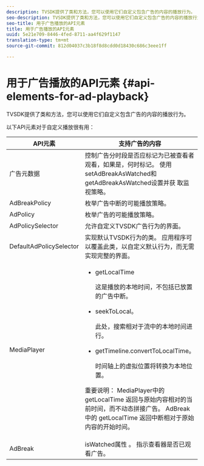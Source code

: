 ```yaml
---
description: TVSDK提供了类和方法，您可以使用它们自定义包含广告的内容的播放行为。
seo-description: TVSDK提供了类和方法，您可以使用它们自定义包含广告的内容的播放行为。
seo-title: 用于广告播放的API元素
title: 用于广告播放的API元素
uuid: 5e21e709-8446-4fed-8711-aa4f629f1147
translation-type: tm+mt
source-git-commit: 812d04037c3b18f8d8cdd0d18430c686c3eee1ff

---
```



# 用于广告播放的API元素 {#api-elements-for-ad-playback}

TVSDK提供了类和方法，您可以使用它们自定义包含广告的内容的播放行为。

以下API元素对于自定义播放很有用：

<table id="table_B07E373B9D2B425AB36466B1D42411AD"> 
 <thead> 
  <tr> 
   <th colname="col1" class="entry"> API元素 </th> 
   <th colname="col2" class="entry"> 支持广告的内容 </th> 
  </tr> 
 </thead>
 <tbody> 
  <tr> 
   <td colname="col1"><span class="apiname"> 广告元数据 </span> </td> 
   <td colname="col2">控制广告分时段是否应标记为已被查看者观看，如果是，何时标记。 使用setAdBreakAsWatched和getAdBreakAsWatched设置并获 <span class="codeph"> 取监视策略</span><span class="codeph"></span>。 </td> 
  </tr> 
  <tr> 
   <td colname="col1"><span class="apiname"> AdBreakPolicy</span> </td> 
   <td colname="col2"> 枚举广告中断的可能播放策略。 </td> 
  </tr> 
  <tr> 
   <td colname="col1"><span class="apiname"> AdPolicy</span> </td> 
   <td colname="col2"> 枚举广告的可能播放策略。 </td> 
  </tr> 
  <tr> 
   <td colname="col1"><span class="apiname"> AdPolicySelector </span> </td> 
   <td colname="col2"> 允许自定义TVSDK广告行为的界面。 </td> 
  </tr> 
  <tr> 
   <td colname="col1"><span class="apiname"> DefaultAdPolicySelector </span> </td> 
   <td colname="col2"> 实现默认TVSDK行为的类。 应用程序可以覆盖此类，以自定义默认行为，而无需实现完整的界面。 </td> 
  </tr> 
  <tr> 
   <td colname="col1"> <span class="apiname"> MediaPlayer</span> </td> 
   <td colname="col2"> 
    <ul id="ul_37700A741403448A8760FDDA68B099AA"> 
     <li id="li_B465170D449E49489C5924572BEEB4A5"><span class="codeph"> getLocalTime</span> <p>这是播放的本地时间，不包括已放置的广告中断。 </p> </li> 
     <li id="li_D9D68CF428904BB2B84E1BCE828A90DC"><span class="codeph"> seekToLocal</span>。 <p>此处，搜索相对于流中的本地时间进行。 </p> </li> 
     <li id="li_9DBCA75537DC4824AA66B53A3FA28812"><span class="codeph"> getTimeline.convertToLocalTime</span>。 <p>时间轴上的虚拟位置将转换为本地位置。 </p> </li> 
    </ul> <p>重要说明： <span class="codeph"> MediaPlayer中的</span> getLocalTime <span class="codeph"></span> 返回与原始内容相对的当前时间，而不动态拼接广告。 <span class="codeph"> AdBreak中的</span> getLocalTime <span class="codeph"></span> 返回中断相对于原始内容的开始时间。 </p> </td> 
  </tr> 
  <tr> 
   <td colname="col1"><span class="apiname"> AdBreak</span> </td> 
   <td colname="col2"><span class="codeph"> isWatched属性</span> 。 指示查看器是否已观看广告。 </td> 
  </tr> 
 </tbody> 
</table>

